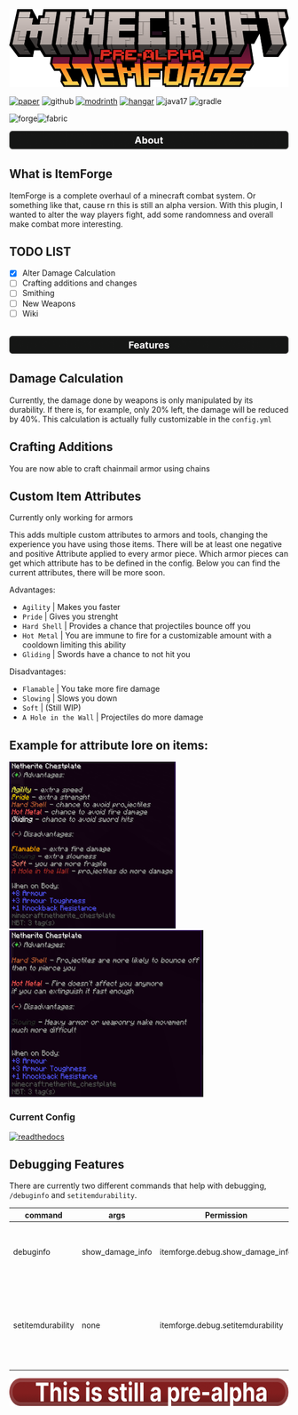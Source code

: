 <div align="center"><a><img src="assets/logo.png" alt="logo"></a></div>

[<img alt="paper" height="56" src="https://cdn.jsdelivr.net/npm/@intergrav/devins-badges@3/assets/cozy/supported/paper_vector.svg">](https://www.papermc.io)
<img alt="github" height="56" src="https://cdn.jsdelivr.net/npm/@intergrav/devins-badges@3/assets/cozy/available/github_vector.svg">
[<img alt="modrinth" height="56" src="https://cdn.jsdelivr.net/npm/@intergrav/devins-badges@3/assets/cozy/available/modrinth_vector.svg">](https://modrinth.com/project/itemforge)
[<img alt="hangar" height="56" src="https://cdn.jsdelivr.net/npm/@intergrav/devins-badges@3/assets/cozy/available/hangar_vector.svg">](https://hangar.papermc.io/Vxrpenter/ItemForge)
<img alt="java17" height="56" src="https://cdn.jsdelivr.net/npm/@intergrav/devins-badges@3/assets/cozy/built-with/java17_vector.svg">
<img alt="gradle" height="56" src="https://cdn.jsdelivr.net/npm/@intergrav/devins-badges@3/assets/cozy/built-with/gradle_vector.svg">

<img alt="forge" height="56" src="https://cdn.jsdelivr.net/npm/@intergrav/devins-badges@3/assets/cozy/unsupported/forge_vector.svg"><img alt="fabric" height="56" src="https://cdn.jsdelivr.net/npm/@intergrav/devins-badges@3/assets/cozy/unsupported/fabric_vector.svg">

<div align="center"><a><img alt="about_separator" src="assets/about.png"></a></div>

## What is ItemForge
ItemForge is a complete overhaul of a minecraft combat system.
Or something like that, cause rn this
is still an alpha version.
With this plugin, I wanted to alter the way players fight, add some randomness
and overall make combat more interesting.

## TODO LIST
- [x] Alter Damage Calculation
- [ ] Crafting additions and changes
- [ ] Smithing
- [ ] New Weapons
- [ ] Wiki

<br>
<div align="center"><a><img alt="features_separator" src="assets/features.png"></a></div>

## Damage Calculation
Currently, the damage done by weapons is only manipulated by its durability.
If there is, for example, only 20% left, the damage will be reduced by 40%.
This calculation is actually
fully customizable in the `config.yml`

## Crafting Additions
You are now able to craft chainmail armor using chains

## Custom Item Attributes
Currently only working for armors

This adds multiple custom attributes to armors and tools, changing the experience you
have using those items. There will be at least one negative and positive Attribute applied to every
armor piece. Which armor pieces can get which attribute has to be defined in the config. 
Below you can find the current attributes, there will be more soon.

Advantages:
- `Agility` | Makes you faster
- `Pride` | Gives you strenght
- `Hard Shell` | Provides a chance that projectiles bounce off you
- `Hot Metal` | You are immune to fire for a customizable amount with a cooldown limiting this ability
- `Gliding` | Swords have a chance to not hit you

Disadvantages:
- `Flamable` | You take more fire damage
- `Slowing` | Slows you down
- `Soft` | (Still WIP)
- `A Hole in the Wall` | Projectiles do more damage

Example for attribute lore on items:
---
<img width="300" height="300" src="assets/netherite_armor_normal.png"><img width="350" height="300" src="assets/netherite_armor_all.png">
### Current Config
[<img alt="readthedocs" height="40" src="https://cdn.jsdelivr.net/npm/@intergrav/devins-badges@3/assets/compact/documentation/readthedocs_vector.svg">](https://github.com/Vxrpenter/ItemForge/blob/master/src/main/resources/config.yml)

## Debugging Features
There are currently two different commands that help with debugging,
`/debuginfo` and `setitemdurability`.

| command           | args             | Permission                        | Features                                                                                |
|-------------------|------------------|-----------------------------------|-----------------------------------------------------------------------------------------|
| debuginfo         | show_damage_info | itemforge.debug.show_damage_info  | shows you various information like your current damage                                  |
| setitemdurability | none             | itemforge.debug.setitemdurability | pretty self explanatory (if no number is put in shows you the items current durability) |

<div align="center"><a><img alt="pre_alpha" width="600" height="50" src="assets/pre_alpha.png"></a></div>
